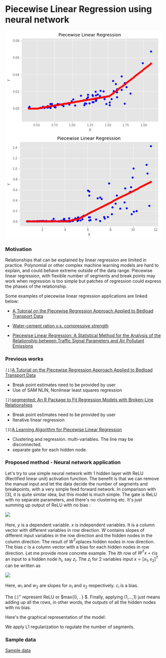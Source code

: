 # Piecewise Linear Regression using neural network

<img align="center" src="/regression1.png" alt="reg1">

<img align="center" src="/regression2.png" alt="reg2">



### Motivation

 Relationships that can be explained by linear regression are limited in practice. Polynomial or other complex machine learning models are hard to explain, and could behave extreme outside of the data range. Piecewise linear regression, with flexible number of segments and break points may work when regression is too simple but patches of regression could express the phases of the relationship.

Some examples of piecewise linear regression applications are linked below:

* [A Tutorial on the Piecewise Regression Approach Applied to Bedload Transport Data](https://www.fs.fed.us/rm/pubs/rmrs_gtr189.pdf)

* [Water-cement ration v.s. compressive strength](https://onlinecourses.science.psu.edu/stat501/node/310/)
* [Piecewise Linear Regression: A Statistical Method for the Analysis of the Relationship between Traffic Signal Parameters and Air Pollutant Emissions](http://atrf.info/papers/2016/files/ATRF2016_Full_papers_resubmission_64.pdf)

### Previous works

`[1]`[A Tutorial on the Piecewise Regression Approach Applied to Bedload Transport Data](https://www.fs.fed.us/rm/pubs/rmrs_gtr189.pdf)

- Break point estimates need to be provided by user
- Use of SAM NLIN, Nonlinear least squares regression

`[2]`[segmented: An R Package to Fit Regression Models with Broken-Line Relationships](https://www.researchgate.net/publication/234092680_Segmented_An_R_Package_to_Fit_Regression_Models_With_Broken-Line_Relationships)

- Break point estimates need to be provided by user
- Iterative linear regression

`[3]`[A Learning Algorithm for Piecewise Linear Regression](https://pdfs.semanticscholar.org/7345/d357145bc19701397cb894d22e28f770513e.pdf)

* Clustering and regression. multi-variables. The line may be disconnected.
* separate gate for each hidden node.

###  Proposed method - Neural network application

  Let's try to use simple neural network with 1 hidden layer with ReLU (Rectified linear unit) activation function. The benefit is that we can remove the manual input and let the data decide the number of segments and breakpoints, with a very simple feed forward network. In comparison with [3], it is quite similar idea, but this model is much simple. The gate is ReLU with no separate parameters, and there's no clustering etc. It's just summing up output of ReLU with no bias : 

<img src="https://latex.codecogs.com/svg.latex?\Large&space;y = (1,...,1) (W^Tx+c)^+"/>

Here, $y​$ is a dependent variable. $x​$ is independent variables. It is a column vector with different variables in row direction. $W​$ contains slopes of different input variables in the row direction and the hidden nodes in the column direction. The result of $W^Tx​$ places hidden nodes in row direction. The bias $c​$ is a column vector with a bias for each hidden nodes in row direction. Let me provide more concrete example. The $i​$th row of $W^Tx+c​$ is an input to a hidden node $h_i​$, say $z_i​$. The $z_i​$ for 2 variables input $x = [x_1, x_2]^T​$ can be written as 

<img src="https://latex.codecogs.com/svg.latex?\Large&space;z_i = \begin{bmatrix}
w_1\\ 
w_2
\end{bmatrix}^T  \begin{bmatrix}
x_1\\ 
x_2
\end{bmatrix} + c_i = w_1*x_1+w_2*x_2+c_i"/>

Here, $w_1$ and $w_2$ are slopes for $x_1$ and $x_2$ respectively. $c_i$ is a bias. 

The $(.)^+$ represent ReLU  or $max\{0, . \} $.  Finally, applying (1,...,1) just means adding up all the rows, in other words, the outputs of all the hidden nodes with no bias.

Here's the graphical representation of the model:



 We apply L1 regularization to regulate the number of segments.

### Sample data

[Sample data](https://www.fs.usda.gov/rds/archive/Product/RDS-2007-0004)

### 

